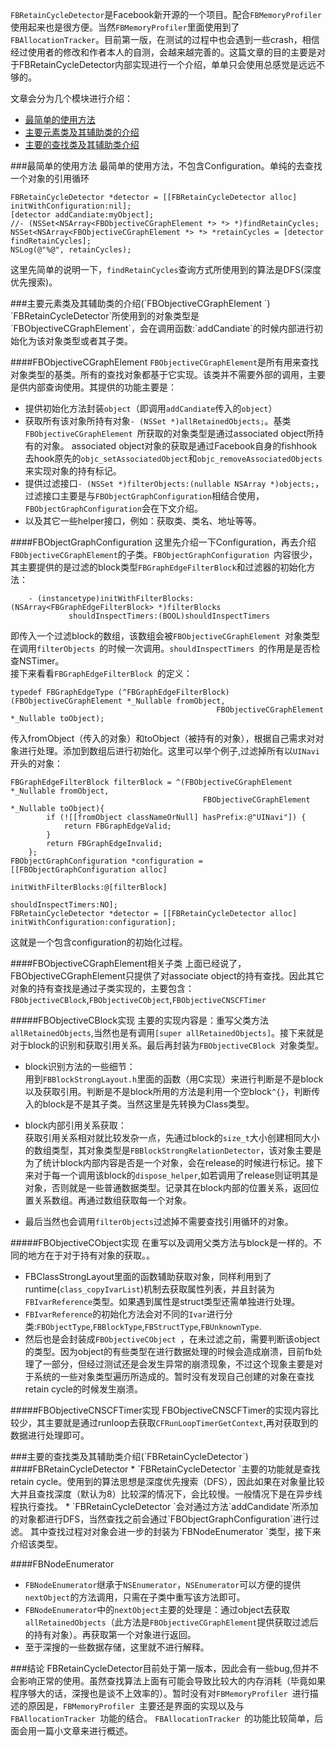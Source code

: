 `FBRetainCycleDetector`是Facebook新开源的一个项目。配合`FBMemoryProfiler`使用起来也是很方便。当然`FBMemoryProfiler`里面使用到了`FBAllocationTracker`。目前第一版，在测试的过程中也会遇到一些crash，相信经过使用者的修改和作者本人的自测，会越来越完善的。这篇文章的目的主要是对于FBRetainCycleDetector内部实现进行一个介绍，单单只会使用总感觉是远远不够的。

文章会分为几个模块进行介绍：

* [最简单的使用方法](#最简单的使用方法)
* [主要元素类及其辅助类的介绍](#主要元素类及其辅助类的介绍)
* [主要的查找类及其辅助类介绍](#主要的查找类及其辅助类介绍)

<p id="最简单的使用方法">
###最简单的使用方法
最简单的使用方法，不包含Configuration。单纯的去查找一个对象的引用循环

	FBRetainCycleDetector *detector = [[FBRetainCycleDetector alloc] initWithConfiguration:nil];
	[detector addCandiate:myObject];
	//- (NSSet<NSArray<FBObjectiveCGraphElement *> *> *)findRetainCycles;
	NSSet<NSArray<FBObjectiveCGraphElement *> *> *retainCycles = [detector findRetainCycles];
	NSLog(@"%@", retainCycles);
	
这里先简单的说明一下，`findRetainCycles`查询方式所使用到的算法是DFS(深度优先搜索)。

<p id="主要元素类及其辅助类的介绍">
###主要元素类及其辅助类的介绍(`FBObjectiveCGraphElement `)
`FBRetainCycleDetector`所使用到的对象类型是`FBObjectiveCGraphElement`，会在调用函数:`addCandiate`的时候内部进行初始化为该对象类型或者其子类。

####FBObjectiveCGraphElement
`FBObjectiveCGraphElement`是所有用来查找对象类型的基类。所有的查找对象都基于它实现。该类并不需要外部的调用，主要是供内部查询使用。其提供的功能主要是：

* 提供初始化方法封装`object`（即调用`addCandiate`传入的`object`）
* 获取所有该对象所持有对象`- (NSSet *)allRetainedObjects;`。基类`FBObjectiveCGraphElement `所获取的对象类型是通过associated object所持有的对象。  associated object对象的获取是通过Facebook自身的fishhook去hook原先的`objc_setAssociatedObject`和`objc_removeAssociatedObjects`来实现对象的持有标记。
* 提供过滤接口`- (NSSet *)filterObjects:(nullable NSArray *)objects;`，过滤接口主要是与`FBObjectGraphConfiguration`相结合使用，`FBObjectGraphConfiguration`会在下文介绍。
* 以及其它一些helper接口，例如：获取类、类名、地址等等。

####FBObjectGraphConfiguration
这里先介绍一下Configuration，再去介绍`FBObjectiveCGraphElement`的子类。`FBObjectGraphConfiguration `内容很少，其主要提供的是过滤的block类型`FBGraphEdgeFilterBlock`和过滤器的初始化方法：

		- (instancetype)initWithFilterBlocks:(NSArray<FBGraphEdgeFilterBlock> *)filterBlocks
                 shouldInspectTimers:(BOOL)shouldInspectTimers
即传入一个过滤block的数组，该数组会被`FBObjectiveCGraphElement `对象类型在调用`filterObjects `的时候一次调用。`shouldInspectTimers `的作用是是否检查NSTimer。  
接下来看看`FBGraphEdgeFilterBlock `的定义：

	typedef FBGraphEdgeType (^FBGraphEdgeFilterBlock)(FBObjectiveCGraphElement *_Nullable fromObject,
                                                  FBObjectiveCGraphElement *_Nullable toObject);
传入fromObject（传入的对象）和toObject（被持有的对象），根据自己需求对对象进行处理。添加到数组后进行初始化。这里可以举个例子,过滤掉所有以`UINavi `开头的对象：

	FBGraphEdgeFilterBlock filterBlock = ^(FBObjectiveCGraphElement *_Nullable fromObject,
                                               FBObjectiveCGraphElement *_Nullable toObject){
            if (![[fromObject classNameOrNull] hasPrefix:@"UINavi"]) {
                return FBGraphEdgeValid;
            }
            return FBGraphEdgeInvalid;
        };
	FBObjectGraphConfiguration *configuration = [[FBObjectGraphConfiguration alloc]
                                                     initWithFilterBlocks:@[filterBlock]
                                                     shouldInspectTimers:NO];
	FBRetainCycleDetector *detector = [[FBRetainCycleDetector alloc] initWithConfiguration:configuration];
这就是一个包含configuration的初始化过程。

####FBObjectiveCGraphElement相关子类
上面已经说了，FBObjectiveCGraphElement只提供了对associate object的持有查找。因此其它对象的持有查找是通过子类实现的，主要包含：`FBObjectiveCBlock`,`FBObjectiveCObject`,`FBObjectiveCNSCFTimer`

#####FBObjectiveCBlock实现
主要的实现内容是：重写父类方法`allRetainedObjects`,当然也是有调用`[super allRetainedObjects]`。接下来就是对于block的识别和获取引用关系。最后再封装为`FBObjectiveCBlock `对象类型。  

* block识别方法的一些细节：   
用到`FBBlockStrongLayout.h`里面的函数（用C实现）来进行判断是不是block以及获取引用。判断是不是block所用的方法是利用一个空block`^{}`，判断传入的block是不是其子类。当然这里是先转换为Class类型。  
 
* block内部引用关系获取：  
获取引用关系相对就比较发杂一点，先通过block的`size_t`大小创建相同大小的数组类型，其对象类型是`FBBlockStrongRelationDetector`，该对象主要是为了统计block内部内容是否是一个对象，会在release的时候进行标记。接下来对于每一个调用该block的`dispose_helper`,如若调用了release则证明其是对象，否则就是一些普通数据类型。记录其在block内部的位置关系，返回位置关系数组。再通过数组获取每一个对象。

* 最后当然也会调用`filterObjects`过滤掉不需要查找引用循环的对象。

#####FBObjectiveCObject实现
在重写以及调用父类方法与block是一样的。不同的地方在于对于持有对象的获取。。

* FBClassStrongLayout里面的函数辅助获取对象，同样利用到了runtime(`class_copyIvarList`)机制去获取属性列表，并且封装为`FBIvarReference`类型。如果遇到属性是struct类型还需单独进行处理。
* `FBIvarReference`的初始化方法会对不同的`Ivar`进行分类:`FBObjectType`,`FBBlockType`,`FBStructType`,`FBUnknownType`.
* 然后也是会封装成`FBObjectiveCObject `，在未过滤之前，需要判断该object的类型。因为object的有些类型在进行数据处理的时候会造成崩溃，目前fb处理了一部分，但经过测试还是会发生异常的崩溃现象，不过这个现象主要是对于系统的一些对象类型遍历所造成的。暂时没有发现自己创建的对象在查找retain cycle的时候发生崩溃。

#####FBObjectiveCNSCFTimer实现
FBObjectiveCNSCFTimer的实现内容比较少，其主要就是通过runloop去获取`CFRunLoopTimerGetContext`,再对获取到的数据进行处理即可。

<p id="主要的查找类及其辅助类介绍">
###主要的查找类及其辅助类介绍(`FBRetainCycleDetector`)
####FBRetainCycleDetector
* `FBRetainCycleDetector `主要的功能就是查找retain cycle。使用到的算法思想是深度优先搜索（DFS），因此如果在对象量比较大并且查找深度（默认为8）比较深的情况下，会比较慢。一般情况下是在异步线程执行查找。  
* `FBRetainCycleDetector `会对通过方法`addCandidate`所添加的对象都进行DFS，当然查找之前会通过`FBObjectGraphConfiguration`进行过滤。  
其中查找过程对对象会进一步的封装为`FBNodeEnumerator `类型，接下来介绍该类型。

####FBNodeEnumerator
* `FBNodeEnumerator`继承于`NSEnumerator`，`NSEnumerator`可以方便的提供`nextObject`的方法调用，只需在子类中重写该方法即可。  
* `FBNodeEnumerator`中的`nextObject`主要的处理是：通过object去获取`allRetainedObjects`（此方法是`FBObjectiveCGraphElement`提供获取过滤后的持有对象）。再获取第一个对象进行返回。
* 至于深搜的一些数据存储，这里就不进行解释。

###结论
FBRetainCycleDetector目前处于第一版本，因此会有一些bug,但并不会影响正常的使用。虽然查找算法上面有可能会导致比较大的内存消耗（毕竟如果程序够大的话，深搜也是谈不上效率的）。暂时没有对`FBMemoryProfiler `进行描述的原因是，`FBMemoryProfiler `主要还是界面的实现以及与`FBAllocationTracker `功能的结合。 `FBAllocationTracker `的功能比较简单，后面会用一篇小文章来进行概述。


